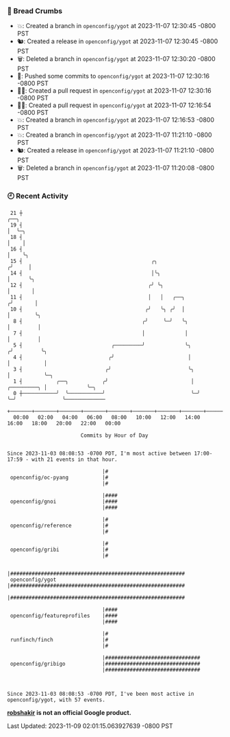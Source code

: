 ### 🍞 Bread Crumbs

 * 💥: Created a branch in `openconfig/ygot` at 2023-11-07 12:30:45 -0800 PST
 * 🐿: Created a release in `openconfig/ygot` at 2023-11-07 12:30:45 -0800 PST
 * 🗑: Deleted a branch in `openconfig/ygot` at 2023-11-07 12:30:20 -0800 PST
 * 🚢: Pushed some commits to `openconfig/ygot` at 2023-11-07 12:30:16 -0800 PST
 * ✍🏼: Created a pull request in `openconfig/ygot` at 2023-11-07 12:30:16 -0800 PST
 * ✍🏼: Created a pull request in `openconfig/ygot` at 2023-11-07 12:16:54 -0800 PST
 * 💥: Created a branch in `openconfig/ygot` at 2023-11-07 12:16:53 -0800 PST
 * 💥: Created a branch in `openconfig/ygot` at 2023-11-07 11:21:10 -0800 PST
 * 🐿: Created a release in `openconfig/ygot` at 2023-11-07 11:21:10 -0800 PST
 * 🗑: Deleted a branch in `openconfig/ygot` at 2023-11-07 11:20:08 -0800 PST

### 🕘 Recent Activity
```
 21 ┼                                                                        ╭──╮
 19 ┤                                                                        │  ╰─╮
 18 ┤                                                                        │    │
 16 ┤                                                                        │    ╰╮
 15 ┤                                          ╭╮                           ╭╯     │
 14 ┤                                          │╰╮                          │      ╰╮
 12 ┤                                         ╭╯ ╰╮                         │       │
 11 ┤                                         │   │   ╭──╮                 ╭╯       │
 10 ┤                                        ╭╯   ╰╮ ╭╯  │                 │        ╰╮
  8 ┤                                       ╭╯     ╰─╯   ╰╮                │         │
  7 ┤                                       │             │                │         │
  5 ┤                             ╭─────────╯             ╰╮              ╭╯         ╰╮
  4 ┤                            ╭╯                        │              │           │
  3 ┤                           ╭╯                         ╰╮             │           ╰─╮
  1 ┤           ╭──╮           ╭╯                           │ ╭─────────╮ │             ╰─╮
  0 ┼───────────╯  ╰───────────╯                            ╰─╯         ╰─╯               ╰─────────────
    +───────+───────+───────+───────+───────+───────+───────+───────+───────+───────+───────+───────+────
  00:00   02:00   04:00   06:00   08:00   10:00   12:00   14:00   16:00   18:00   20:00   22:00   00:00   

						Commits by Hour of Day


Since 2023-11-03 08:08:53 -0700 PDT, I'm most active between 17:00-17:59 - with 21 events in that hour.

```



```
                               |#
 openconfig/oc-pyang           |#
                               |#

                               |####
 openconfig/gnoi               |####
                               |####

                               |#
 openconfig/reference          |#
                               |#

                               |#
 openconfig/gribi              |#
                               |#

                               |#########################################################
 openconfig/ygot               |#########################################################
                               |#########################################################

                               |####
 openconfig/featureprofiles    |####
                               |####

                               |#
 runfinch/finch                |#
                               |#

                               |###############################
 openconfig/gribigo            |###############################
                               |###############################



Since 2023-11-03 08:08:53 -0700 PDT, I've been most active in openconfig/ygot, with 57 events.

```
**[robshakir](mailto:robjs@google.com) is not an official Google product.**  


Last Updated: 2023-11-09 02:01:15.063927639 -0800 PST
